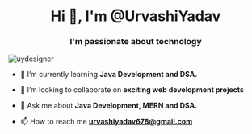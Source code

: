 <h1 align="center">Hi 👋, I'm @UrvashiYadav</h1>
<h3 align="center">I'm passionate about technology</h3>
<!-- <img align="right" alt="coding" width="400" src="https://media.tenor.com/IF2JdxzmyN4AAAAi/coding-girl.gif" > -->

<p align="left"> <img src="https://komarev.com/ghpvc/?username=uydesigner&label=Profile%20views&color=0e75b6&style=flat" alt="uydesigner" /> </p>

- 🌱 I’m currently learning **Java Development and DSA.**

- 👯 I’m looking to collaborate on **exciting web development projects**

- 💬 Ask me about **Java Development, MERN and DSA.**

- 📫 How to reach me **urvashiyadav678@gmail.com**



